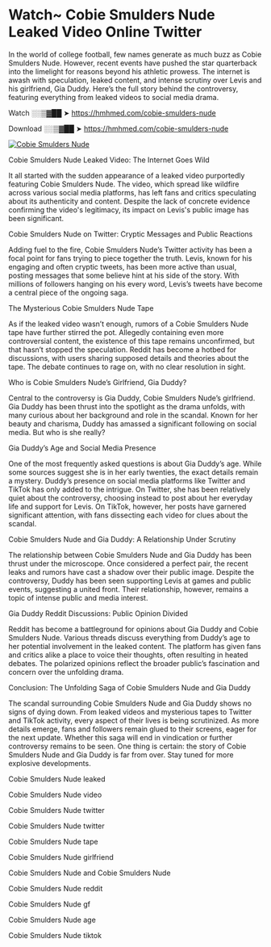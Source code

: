 # Watch~ Cobie Smulders Nude Leaked Video Online Twitter

In the world of college football, few names generate as much buzz as Cobie Smulders Nude. However, recent events have pushed the star quarterback into the limelight for reasons beyond his athletic prowess. The internet is awash with speculation, leaked content, and intense scrutiny over Levis and his girlfriend, Gia Duddy. Here’s the full story behind the controversy, featuring everything from leaked videos to social media drama.

Watch ░░▒▓██ ➤ https://hmhmed.com/cobie-smulders-nude

Download ░░▒▓██ ➤ https://hmhmed.com/cobie-smulders-nude

[![Cobie Smulders Nude](https://i.imgur.com/dJHk4Zq.gif)](https://hmhmed.com/cobie-smulders-nude)

Cobie Smulders Nude Leaked Video: The Internet Goes Wild

It all started with the sudden appearance of a leaked video purportedly featuring Cobie Smulders Nude. The video, which spread like wildfire across various social media platforms, has left fans and critics speculating about its authenticity and content. Despite the lack of concrete evidence confirming the video's legitimacy, its impact on Levis's public image has been significant.

Cobie Smulders Nude on Twitter: Cryptic Messages and Public Reactions

Adding fuel to the fire, Cobie Smulders Nude’s Twitter activity has been a focal point for fans trying to piece together the truth. Levis, known for his engaging and often cryptic tweets, has been more active than usual, posting messages that some believe hint at his side of the story. With millions of followers hanging on his every word, Levis’s tweets have become a central piece of the ongoing saga.

The Mysterious Cobie Smulders Nude Tape

As if the leaked video wasn’t enough, rumors of a Cobie Smulders Nude tape have further stirred the pot. Allegedly containing even more controversial content, the existence of this tape remains unconfirmed, but that hasn’t stopped the speculation. Reddit has become a hotbed for discussions, with users sharing supposed details and theories about the tape. The debate continues to rage on, with no clear resolution in sight.

Who is Cobie Smulders Nude’s Girlfriend, Gia Duddy?

Central to the controversy is Gia Duddy, Cobie Smulders Nude’s girlfriend. Gia Duddy has been thrust into the spotlight as the drama unfolds, with many curious about her background and role in the scandal. Known for her beauty and charisma, Duddy has amassed a significant following on social media. But who is she really?

Gia Duddy’s Age and Social Media Presence

One of the most frequently asked questions is about Gia Duddy’s age. While some sources suggest she is in her early twenties, the exact details remain a mystery. Duddy’s presence on social media platforms like Twitter and TikTok has only added to the intrigue. On Twitter, she has been relatively quiet about the controversy, choosing instead to post about her everyday life and support for Levis. On TikTok, however, her posts have garnered significant attention, with fans dissecting each video for clues about the scandal.

Cobie Smulders Nude and Gia Duddy: A Relationship Under Scrutiny

The relationship between Cobie Smulders Nude and Gia Duddy has been thrust under the microscope. Once considered a perfect pair, the recent leaks and rumors have cast a shadow over their public image. Despite the controversy, Duddy has been seen supporting Levis at games and public events, suggesting a united front. Their relationship, however, remains a topic of intense public and media interest.

Gia Duddy Reddit Discussions: Public Opinion Divided

Reddit has become a battleground for opinions about Gia Duddy and Cobie Smulders Nude. Various threads discuss everything from Duddy’s age to her potential involvement in the leaked content. The platform has given fans and critics alike a place to voice their thoughts, often resulting in heated debates. The polarized opinions reflect the broader public’s fascination and concern over the unfolding drama.

Conclusion: The Unfolding Saga of Cobie Smulders Nude and Gia Duddy

The scandal surrounding Cobie Smulders Nude and Gia Duddy shows no signs of dying down. From leaked videos and mysterious tapes to Twitter and TikTok activity, every aspect of their lives is being scrutinized. As more details emerge, fans and followers remain glued to their screens, eager for the next update. Whether this saga will end in vindication or further controversy remains to be seen. One thing is certain: the story of Cobie Smulders Nude and Gia Duddy is far from over. Stay tuned for more explosive developments.

Cobie Smulders Nude leaked

Cobie Smulders Nude video

Cobie Smulders Nude twitter

Cobie Smulders Nude twitter

Cobie Smulders Nude tape

Cobie Smulders Nude girlfriend

Cobie Smulders Nude and Cobie Smulders Nude

Cobie Smulders Nude reddit

Cobie Smulders Nude gf

Cobie Smulders Nude age

Cobie Smulders Nude tiktok